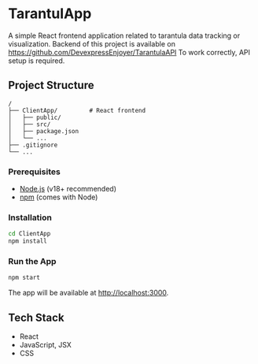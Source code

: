 # TarantulApp

A simple React frontend application related to tarantula data tracking or visualization.
Backend of this project is available on https://github.com/DevexpressEnjoyer/TarantulaAPI
To work correctly, API setup is required.

## Project Structure

```
/
├── ClientApp/         # React frontend
│   ├── public/
│   ├── src/
│   ├── package.json
│   └── ...
├── .gitignore
└── ...
```
### Prerequisites
- [Node.js](https://nodejs.org/) (v18+ recommended)
- [npm](https://www.npmjs.com/) (comes with Node)

### Installation

```bash
cd ClientApp
npm install
```

### Run the App

```bash
npm start
```

The app will be available at [http://localhost:3000](http://localhost:3000).

## Tech Stack

- React
- JavaScript, JSX
- CSS
